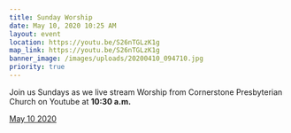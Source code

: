 ```yaml
---
title: Sunday Worship
date: May 10, 2020 10:25 AM
layout: event
location: https://youtu.be/S26nTGLzK1g
map_link: https://youtu.be/S26nTGLzK1g
banner_image: /images/uploads/20200410_094710.jpg
priority: true
---
```

Join us Sundays as we live stream Worship from Cornerstone Presbyterian Church on Youtube at **10:30 a.m.**

[May 10 2020](https://youtu.be/S26nTGLzK1g)